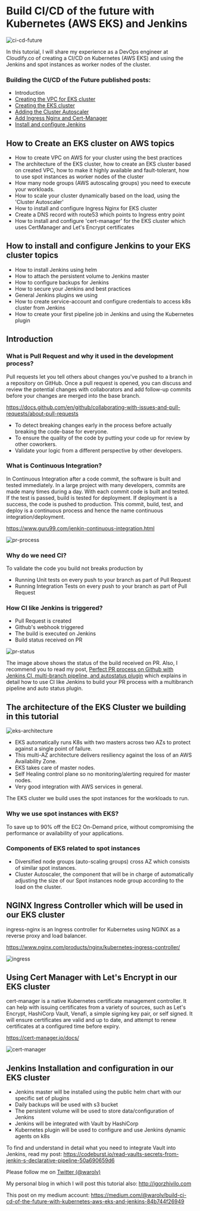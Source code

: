 # Build CI/CD of the future with Kubernetes (AWS EKS) and Jenkins

![ci-cd-future](images/1.png)

In this tutorial, I will share my experience as a DevOps engineer at Cloudify.co of creating a CI/CD on Kubernetes (AWS EKS) and using the Jenkins and spot instances as worker nodes of the cluster.

### Building the CI/CD of the Future published posts:

* Introduction
* [Creating the VPC for EKS cluster](vpc.md)
* [Creating the EKS cluster](eks.md)
* [Adding the Cluster Autoscaler](cluster-autoscaler.md)
* [Add Ingress Nginx and Cert-Manager](ingress-cert-manager.md)
* [Install and configure Jenkins](jenkins.md)


## How to Create an EKS cluster on AWS topics

* How to create VPC on AWS for your cluster using the best practices
* The architecture of the EKS cluster, how to create an EKS cluster based on created VPC, how to make it highly available and fault-tolerant, how to use spot instances as worker nodes of the cluster
* How many node groups (AWS autoscaling groups) you need to execute your workloads.
* How to scale your cluster dynamically based on the load, using the 'Cluster Autoscaler'
* How to install and configure Ingress Nginx for EKS cluster
* Create a DNS record with route53 which points to Ingress entry point
* How to install and configure 'cert-manager' for the EKS cluster which uses CertManager and Let's Encrypt certificates

## How to install and configure Jenkins to your EKS cluster topics

* How to install Jenkins using helm
* How to attach the persistent volume to Jenkins master
* How to configure backups for Jenkins
* How to secure your Jenkins and best practices
* General Jenkins plugins we using
* How to create service-account and configure credentials to access k8s cluster from Jenkins
* How to create your first pipeline job in Jenkins and using the Kubernetes plugin


## Introduction

### What is Pull Request and why it used in the development process?

Pull requests let you tell others about changes you've pushed to a branch in a repository on GitHub. Once a pull request is opened, you can discuss and review the potential changes with collaborators and add follow-up commits before your changes are merged into the base branch.

https://docs.github.com/en/github/collaborating-with-issues-and-pull-requests/about-pull-requests

* To detect breaking changes early in the process before actually breaking the code-base for everyone.
* To ensure the quality of the code by putting your code up for review by other coworkers.
* Validate your logic from a different perspective by other developers.

### What is Continuous Integration?

In Continuous Integration after a code commit, the software is built and tested immediately. In a large project with many developers, commits are made many times during a day. With each commit code is built and tested. If the test is passed, build is tested for deployment. If deployment is a success, the code is pushed to production. This commit, build, test, and deploy is a continuous process and hence the name continuous integration/deployment.

https://www.guru99.com/jenkin-continuous-integration.html

![pr-process](images/2.jpg)

### Why do we need CI?

To validate the code you build not breaks production by

* Running Unit tests on every push to your branch as part of Pull Request
* Running Integration Tests on every push to your branch as part of Pull Request

### How CI like Jenkins is triggered?

* Pull Request is created
* Github's webhook triggered
* The build is executed on Jenkins
* Build status received on PR

![pr-status](images/3.png)

The image above shows the status of the build received on PR.
Also, I recommend you to read my post, [Perfect PR process on Github with Jenkins CI, multi-branch pipeline, and autostatus plugin](https://levelup.gitconnected.com/perfect-pr-process-on-github-with-jenkins-ci-multi-branch-pipeline-and-autostatus-plugin-33e1805dc619)
which explains in detail how to use CI like Jenkins to build your PR process with a multibranch pipeline and auto status plugin.

## The architecture of the EKS Cluster we building in this tutorial

![eks-architecture](images/4.png)

* EKS automatically runs K8s with two masters across two AZs to protect against a single point of failure.
* This multi-AZ architecture delivers resiliency against the loss of an AWS Availability Zone.
* EKS takes care of master nodes.
* Self Healing control plane so no monitoring/alerting required for master nodes.
* Very good integration with AWS services in general.


The EKS cluster we build uses the spot instances for the workloads to run.

### Why we use spot instances with EKS?

To save up to 90% off the EC2 On-Demand price, without compromising the performance or availability of your applications.

### Components of EKS related to spot instances

* Diversified node groups (auto-scaling groups) cross AZ which consists of similar spot instances.
* Cluster Autoscaler, the component that will be in charge of automatically adjusting the size of our Spot instances node group according to the load on the cluster.

## NGINX Ingress Controller which will be used in our EKS cluster

ingress-nginx is an Ingress controller for Kubernetes using NGINX as a reverse proxy and load balancer.

https://www.nginx.com/products/nginx/kubernetes-ingress-controller/

![ingress](images/5.png)

## Using Cert Manager with Let's Encrypt in our EKS cluster

cert-manager is a native Kubernetes certificate management controller. It can help with issuing certificates from a variety of sources, such as Let's Encrypt, HashiCorp Vault, Venafi, a simple signing key pair, or self signed.
It will ensure certificates are valid and up to date, and attempt to renew certificates at a configured time before expiry.

https://cert-manager.io/docs/

![cert-manager](images/6.png)

## Jenkins Installation and configuration in our EKS cluster

* Jenkins master will be installed using the public helm chart with our specific set of plugins
* Daily backups will be used with s3 bucket
* The persistent volume will be used to store data/configuration of Jenkins
* Jenkins will be integrated with Vault by HashiCorp
* Kubernetes plugin will be used to configure and use Jenkins dynamic agents on k8s

To find and understand in detail what you need to integrate Vault into Jenkins, read my post: https://codeburst.io/read-vaults-secrets-from-jenkin-s-declarative-pipeline-50a690659d6

Please follow me on [Twitter (@warolv)](https://twitter.com/warolv)

My personal blog in which I will post this tutorial also: http://igorzhivilo.com

This post on my medium account: https://medium.com/@warolv/build-ci-cd-of-the-future-with-kubernetes-aws-eks-and-jenkins-84b744f26949







